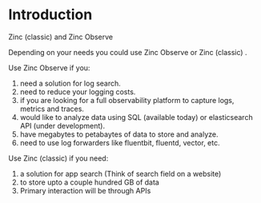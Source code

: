 # Introduction

Zinc (classic) and Zinc Observe

Depending on your needs you could use Zinc Observe or Zinc (classic) .

Use Zinc Observe if you:

1. need a solution for log search.
1. need to reduce your logging costs.
1. if you are looking for a full observability platform to capture logs, metrics and traces.
1. would like to analyze data using SQL (available today) or elasticsearch API (under development).
1. have megabytes to petabaytes of data to store and analyze.
1. need to use log forwarders like fluentbit, fluentd, vector, etc.


Use Zinc (classic) if you need:

1. a solution for app search (Think of search field on a website)
1. to store upto a couple hundred GB of data
1. Primary interaction will be through APIs
